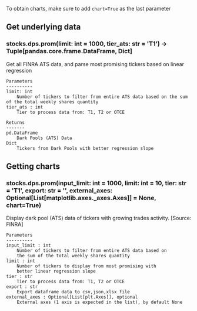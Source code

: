 To obtain charts, make sure to add `chart=True` as the last parameter

## Get underlying data 
### stocks.dps.prom(limit: int = 1000, tier_ats: str = 'T1') -> Tuple[pandas.core.frame.DataFrame, Dict]

Get all FINRA ATS data, and parse most promising tickers based on linear regression

    Parameters
    ----------
    limit: int
        Number of tickers to filter from entire ATS data based on the sum of the total weekly shares quantity
    tier_ats : int
        Tier to process data from: T1, T2 or OTCE

    Returns
    -------
    pd.DataFrame
        Dark Pools (ATS) Data
    Dict
        Tickers from Dark Pools with better regression slope

## Getting charts 
### stocks.dps.prom(input_limit: int = 1000, limit: int = 10, tier: str = 'T1', export: str = '', external_axes: Optional[List[matplotlib.axes._axes.Axes]] = None, chart=True)

Display dark pool (ATS) data of tickers with growing trades activity. [Source: FINRA]

    Parameters
    ----------
    input_limit : int
        Number of tickers to filter from entire ATS data based on
        the sum of the total weekly shares quantity
    limit : int
        Number of tickers to display from most promising with
        better linear regression slope
    tier : str
        Tier to process data from: T1, T2 or OTCE
    export : str
        Export dataframe data to csv,json,xlsx file
    external_axes : Optional[List[plt.Axes]], optional
        External axes (1 axis is expected in the list), by default None
